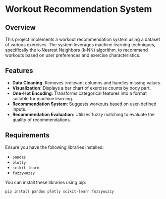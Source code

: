 # Workout Recommendation System

## Overview

This project implements a workout recommendation system using a dataset of various exercises. The system leverages machine learning techniques, specifically the k-Nearest Neighbors (k-NN) algorithm, to recommend workouts based on user preferences and exercise characteristics.

## Features

- **Data Cleaning**: Removes irrelevant columns and handles missing values.
- **Visualization**: Displays a bar chart of exercise counts by body part.
- **One-Hot Encoding**: Transforms categorical features into a format suitable for machine learning.
- **Recommendation System**: Suggests workouts based on user-defined inputs.
- **Recommendation Evaluation**: Utilizes fuzzy matching to evaluate the quality of recommendations.

## Requirements

Ensure you have the following libraries installed:

- `pandas`
- `plotly`
- `scikit-learn`
- `fuzzywuzzy`

You can install these libraries using pip:

```bash
pip install pandas plotly scikit-learn fuzzywuzzy

